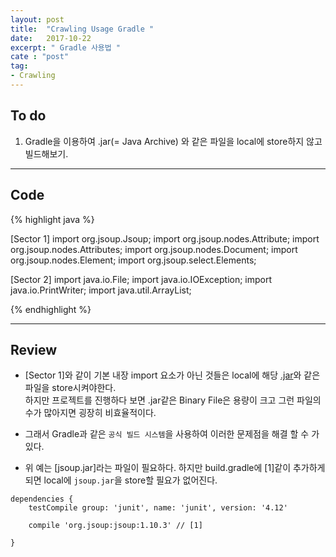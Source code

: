 ```yaml
---
layout: post
title:  "Crawling Usage Gradle "
date:   2017-10-22
excerpt: " Gradle 사용법 "
cate : "post"
tag:
- Crawling
---
```


## To do

1. Gradle을 이용하여 .jar(= Java Archive) 와 같은 파일을 local에 store하지 않고 빌드해보기.

---

## Code
{% highlight java %}

[Sector 1]
import org.jsoup.Jsoup;
import org.jsoup.nodes.Attribute;
import org.jsoup.nodes.Attributes;
import org.jsoup.nodes.Document;
import org.jsoup.nodes.Element;
import org.jsoup.select.Elements;


[Sector 2]
import java.io.File;
import java.io.IOException;
import java.io.PrintWriter;
import java.util.ArrayList;

{% endhighlight %}

---

## Review

* [Sector 1]와 같이 기본 내장 import 요소가 아닌 것들은 local에 해당 [.jar](https://ko.wikipedia.org/wiki/JAR_(%ED%8C%8C%EC%9D%BC_%ED%8F%AC%EB%A7%B7))와 같은 파일을 store시켜야한다. <br> 하지만 프로젝트를 진행하다 보면 .jar같은 Binary File은 용량이 크고 그런 파일의 수가 많아지면 굉장히 비효율적이다.

* 그래서 Gradle과 같은 `공식 빌드 시스템`을 사용하여 이러한 문제점을 해결 할 수 가 있다.

* 위 예는 [jsoup.jar]라는 파일이 필요하다. 하지만 build.gradle에 [1]같이 추가하게 되면 local에 `jsoup.jar`을 store할 필요가 없어진다.

```
dependencies {
    testCompile group: 'junit', name: 'junit', version: '4.12'
 
    compile 'org.jsoup:jsoup:1.10.3' // [1]

}
```
